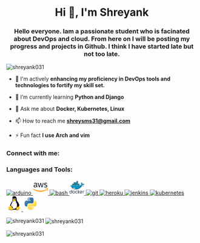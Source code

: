 <h1 align="center">Hi 👋, I'm Shreyank</h1>
<h3 align="center">Hello everyone. Iam a passionate student who is facinated about DevOps and cloud. From here on I will be posting my progress and projects in Github. I think I have started late but not too late.</h3>

<p align="left"> <img src="https://komarev.com/ghpvc/?username=shreyank031&label=Profile%20views&color=0e75b6&style=flat" alt="shreyank031" /> </p>

- 🔭 I'm actively **enhancing my proficiency in DevOps tools and technologies to fortify my skill set.**

- 🌱 I’m currently learning **Python and Django**

- 💬 Ask me about **Docker, Kubernetes, Linux**

- 📫 How to reach me **shreysms31@gmail.com**

- ⚡ Fun fact **I use Arch and vim**

  
<h3 align="left">Connect with me:</h3>
<p align="left">
</p>

<h3 align="left">Languages and Tools:</h3>
<p align="left"> <a href="https://www.arduino.cc/" target="_blank" rel="noreferrer"> <img src="https://cdn.worldvectorlogo.com/logos/arduino-1.svg" alt="arduino" width="40" height="40"/> </a> <a href="https://aws.amazon.com" target="_blank" rel="noreferrer"> <img src="https://raw.githubusercontent.com/devicons/devicon/master/icons/amazonwebservices/amazonwebservices-original-wordmark.svg" alt="aws" width="40" height="40"/> </a> <a href="https://www.gnu.org/software/bash/" target="_blank" rel="noreferrer"> <img src="https://www.vectorlogo.zone/logos/gnu_bash/gnu_bash-icon.svg" alt="bash" width="40" height="40"/> </a> <a href="https://www.docker.com/" target="_blank" rel="noreferrer"> <img src="https://raw.githubusercontent.com/devicons/devicon/master/icons/docker/docker-original-wordmark.svg" alt="docker" width="40" height="40"/> </a> <a href="https://git-scm.com/" target="_blank" rel="noreferrer"> <img src="https://www.vectorlogo.zone/logos/git-scm/git-scm-icon.svg" alt="git" width="40" height="40"/> </a> <a href="https://heroku.com" target="_blank" rel="noreferrer"> <img src="https://www.vectorlogo.zone/logos/heroku/heroku-icon.svg" alt="heroku" width="40" height="40"/> </a> <a href="https://www.jenkins.io" target="_blank" rel="noreferrer"> <img src="https://www.vectorlogo.zone/logos/jenkins/jenkins-icon.svg" alt="jenkins" width="40" height="40"/> </a> <a href="https://kubernetes.io" target="_blank" rel="noreferrer"> <img src="https://www.vectorlogo.zone/logos/kubernetes/kubernetes-icon.svg" alt="kubernetes" width="40" height="40"/> </a> <a href="https://www.linux.org/" target="_blank" rel="noreferrer"> <img src="https://raw.githubusercontent.com/devicons/devicon/master/icons/linux/linux-original.svg" alt="linux" width="40" height="40"/> </a> <a href="https://www.python.org" target="_blank" rel="noreferrer"> <img src="https://raw.githubusercontent.com/devicons/devicon/master/icons/python/python-original.svg" alt="python" width="40" height="40"/> </a> </p>

<p><img align="left" src="https://github-readme-stats.vercel.app/api/top-langs?username=shreyank031&show_icons=true&locale=en&layout=compact" alt="shreyank031" /></p>

<p>&nbsp;<img align="center" src="https://github-readme-stats.vercel.app/api?username=shreyank031&show_icons=true&locale=en" alt="shreyank031" /></p>

<p><img align="center" src="https://github-readme-streak-stats.herokuapp.com/?user=shreyank031&" alt="shreyank031" /></p>
